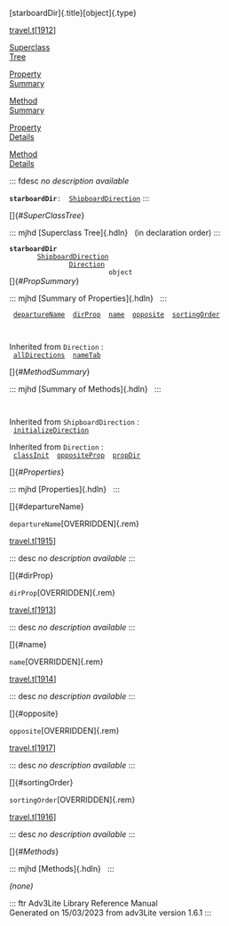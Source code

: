 [starboardDir]{.title}[object]{.type}

[travel.t](../file/travel.t.html)\[[1912](../source/travel.t.html#1912)\]

[Superclass\
Tree](#_SuperClassTree_)

[Property\
Summary](#_PropSummary_)

[Method\
Summary](#_MethodSummary_)

[Property\
Details](#_Properties_)

[Method\
Details](#_Methods_)

::: fdesc
*no description available*

**`starboardDir`**` :   `[`ShipboardDirection`](../object/ShipboardDirection.html)
:::

[]{#_SuperClassTree_}

::: mjhd
[Superclass Tree]{.hdln}   (in declaration order)
:::

**`starboardDir`**\
`         `[`ShipboardDirection`](../object/ShipboardDirection.html)\
`                 `[`Direction`](../object/Direction.html)\
`                         object`\
[]{#_PropSummary_}

::: mjhd
[Summary of Properties]{.hdln}  
:::

` `[`departureName`](#departureName)`  `[`dirProp`](#dirProp)`  `[`name`](#name)`  `[`opposite`](#opposite)`  `[`sortingOrder`](#sortingOrder)`  `

` `

Inherited from `Direction` :\
` `[`allDirections`](../object/Direction.html#allDirections)`  `[`nameTab`](../object/Direction.html#nameTab)`  `

[]{#_MethodSummary_}

::: mjhd
[Summary of Methods]{.hdln}  
:::

` `

Inherited from `ShipboardDirection` :\
` `[`initializeDirection`](../object/ShipboardDirection.html#initializeDirection)`  `

Inherited from `Direction` :\
` `[`classInit`](../object/Direction.html#classInit)`  `[`oppositeProp`](../object/Direction.html#oppositeProp)`  `[`propDir`](../object/Direction.html#propDir)`  `

[]{#_Properties_}

::: mjhd
[Properties]{.hdln}  
:::

[]{#departureName}

`departureName`[OVERRIDDEN]{.rem}

[travel.t](../file/travel.t.html)\[[1915](../source/travel.t.html#1915)\]

::: desc
*no description available*
:::

[]{#dirProp}

`dirProp`[OVERRIDDEN]{.rem}

[travel.t](../file/travel.t.html)\[[1913](../source/travel.t.html#1913)\]

::: desc
*no description available*
:::

[]{#name}

`name`[OVERRIDDEN]{.rem}

[travel.t](../file/travel.t.html)\[[1914](../source/travel.t.html#1914)\]

::: desc
*no description available*
:::

[]{#opposite}

`opposite`[OVERRIDDEN]{.rem}

[travel.t](../file/travel.t.html)\[[1917](../source/travel.t.html#1917)\]

::: desc
*no description available*
:::

[]{#sortingOrder}

`sortingOrder`[OVERRIDDEN]{.rem}

[travel.t](../file/travel.t.html)\[[1916](../source/travel.t.html#1916)\]

::: desc
*no description available*
:::

[]{#_Methods_}

::: mjhd
[Methods]{.hdln}  
:::

*(none)*

::: ftr
Adv3Lite Library Reference Manual\
Generated on 15/03/2023 from adv3Lite version 1.6.1
:::
